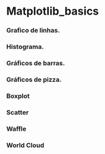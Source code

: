 # Matplotlib_basics

### Grafico de linhas.
### Histograma.
### Gráficos de barras.
### Gráficos de pizza.
### Boxplot
### Scatter
### Waffle
### World Cloud
